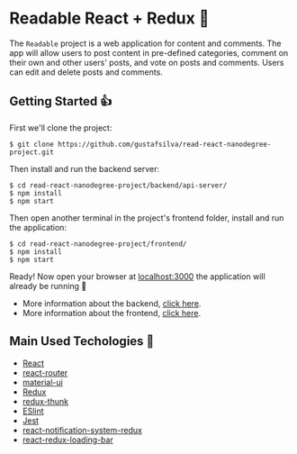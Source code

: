 # Readable React + Redux :book:

The `Readable` project is a web application for content and comments. The app will allow users to post content in pre-defined categories, comment on their own and other users' posts, and vote on posts and comments. Users can edit and delete posts and comments.

## Getting Started :+1:
First we'll clone the project:
```shell
$ git clone https://github.com/gustafsilva/read-react-nanodegree-project.git
```

Then install and run the backend server:
```shell
$ cd read-react-nanodegree-project/backend/api-server/
$ npm install
$ npm start
```

Then open another terminal in the project's frontend folder, install and run the application:
```shell
$ cd read-react-nanodegree-project/frontend/
$ npm install
$ npm start
```

Ready! Now open your browser at [localhost:3000](https://localhost:3000/) the application will already be running :stars:

- More information about the backend, [click here](./backend/api-server/README.md).
- More information about the frontend, [click here](./frontend/README.md).

## Main Used Techologies :rocket:

- [React](http://reactjs.org)
- [react-router](https://reacttraining.com/react-router)
- [material-ui](https://material-ui.com/)
- [Redux](https://redux.js.org/)
- [redux-thunk](https://github.com/reduxjs/redux-thunk)
- [ESlint](https://eslint.org/)
- [Jest](https://jestjs.io/)
- [react-notification-system-redux](https://github.com/gor181/react-notification-system-redux)
- [react-redux-loading-bar](https://github.com/mironov/react-redux-loading-bar)